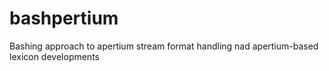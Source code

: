 # bashpertium
Bashing approach to apertium stream format handling nad apertium-based lexicon developments
